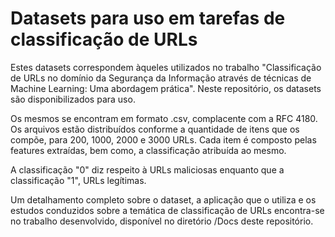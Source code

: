 <h1>Datasets para uso em tarefas de classificação de URLs</h1>

Estes datasets correspondem àqueles utilizados no trabalho "Classificação de URLs no domínio da Segurança da Informação através de técnicas de Machine Learning: Uma abordagem prática". Neste repositório, os datasets são disponibilizados para uso. 

Os mesmos se encontram em formato .csv, complacente com a RFC 4180. Os arquivos estão distribuídos conforme a quantidade de itens que os compõe, para 200, 1000, 2000 e 3000 URLs. Cada item é composto pelas features extraídas, bem como, a classificação atribuída ao mesmo.

A classificação "0" diz respeito à URLs maliciosas enquanto que a classificação "1", URLs legítimas.

Um detalhamento completo sobre o dataset, a aplicação que o utiliza e os estudos conduzidos sobre a temática de classificação de URLs encontra-se no trabalho desenvolvido, disponível  no diretório /Docs deste repositório.